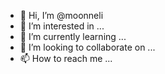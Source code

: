 - 👋 Hi, I’m @moonneli
- 👀 I’m interested in ...
- 🌱 I’m currently learning ...
- 💞️ I’m looking to collaborate on ...
- 📫 How to reach me ...

<!---
moonneli/moonneli is a ✨ special ✨ repository because its `README.md` (this file) appears on your GitHub profile.
You can click the Preview link to take a look at your changes.
--->
